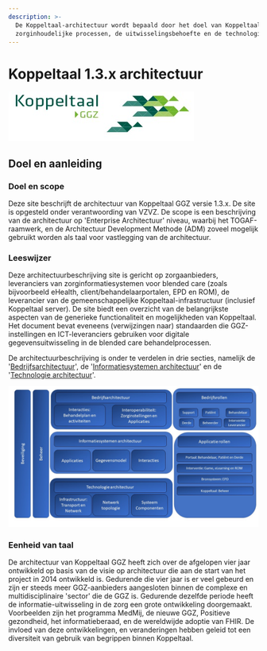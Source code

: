 ```yaml
---
description: >-
  De Koppeltaal-architectuur wordt bepaald door het doel van Koppeltaal,
  zorginhoudelijke processen, de uitwisselingsbehoefte en de technologie.
---
```


# Koppeltaal 1.3.x architectuur



![](.gitbook/assets/koppeltaal%20%281%29.jpg)



## Doel en aanleiding

### Doel en scope

Deze site beschrijft de architectuur van Koppeltaal GGZ versie 1.3.x. De site is opgesteld onder verantwoording van VZVZ. De scope is een beschrijving van de architectuur op 'Enterprise Architectuur' niveau, waarbij het TOGAF-raamwerk, en de Architectuur Development Methode \(ADM\) zoveel mogelijk gebruikt worden als taal voor vastlegging van de architectuur.

### Leeswijzer

Deze architectuurbeschrijving site is gericht op zorgaanbieders, leveranciers van zorginformatiesystemen voor blended care \(zoals bijvoorbeeld eHealth, client/behandelaarportalen, EPD en ROM\), de leverancier van de gemeenschappelijke Koppeltaal-infrastructuur \(inclusief Koppeltaal server\). De site biedt een overzicht van de belangrijkste aspecten van de generieke functionaliteit en mogelijkheden van Koppeltaal. Het document bevat eveneens \(verwijzingen naar\) standaarden die GGZ-instellingen en ICT-leveranciers gebruiken voor digitale gegevensuitwisseling in de blended care behandelprocessen.

De architectuurbeschrijving is onder te verdelen in drie secties, namelijk de '[Bedrijfsarchitectuur](bedrijfsarchitectuur.md)', de '[Informatiesystemen architectuur](informatiesystemen-architectuur.md)' en de '[Technologie architectuur](technologie-architectuur.md)'.

![Koppeltaal architectuur](.gitbook/assets/1.jpeg)

### Eenheid van taal

De architectuur van Koppeltaal GGZ heeft zich over de afgelopen vier jaar ontwikkeld op basis van de visie op architectuur die aan de start van het project in 2014 ontwikkeld is. Gedurende die vier jaar is er veel gebeurd en zijn er steeds meer GGZ-aanbieders aangesloten binnen de complexe en multidisciplinaire 'sector' die de GGZ is. Gedurende dezelfde periode heeft de informatie-uitwisseling in de zorg een grote ontwikkeling doorgemaakt. Voorbeelden zijn het programma MedMij, de nieuwe GGZ, Positieve gezondheid, het informatieberaad, en de wereldwijde adoptie van FHIR. De invloed van deze ontwikkelingen, en veranderingen hebben geleid tot een diversiteit van gebruik van begrippen binnen Koppeltaal.

